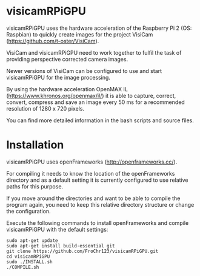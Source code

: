 # visicamRPiGPU
visicamRPiGPU uses the hardware acceleration of the Raspberry Pi 2 (OS: Raspbian) to quickly create images for the project VisiCam (https://github.com/t-oster/VisiCam).

VisiCam and visicamRPiGPU need to work together to fulfil the task of providing perspective corrected camera images.

Newer versions of VisiCam can be configured to use and start visicamRPiGPU for the image processing.

By using the hardware acceleration OpenMAX IL (https://www.khronos.org/openmax/il/) it is able to capture, correct, convert, compress and save an image every 50 ms for a recommended resolution of 1280 x 720 pixels.

You can find more detailed information in the bash scripts and source files.

# Installation
visicamRPiGPU uses openFrameworks (http://openframeworks.cc/).

For compiling it needs to know the location of the openFrameworks directory and as a default setting it is currently configured to use relative paths for this purpose.

If you move around the directories and want to be able to compile the program again, you need to keep this relative directory structure or change the configuration.

Execute the following commands to install openFrameworks and compile visicamRPiGPU with the default settings:
```shell
sudo apt-get update
sudo apt-get install build-essential git
git clone https://github.com/FroChr123/visicamRPiGPU.git
cd visicamRPiGPU
sudo ./INSTALL.sh
./COMPILE.sh
```